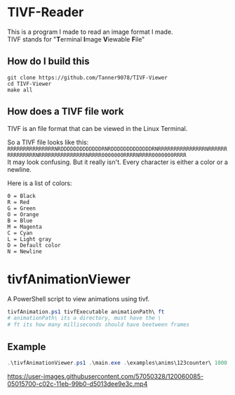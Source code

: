 # TIVF-Reader
This is a program I made to read an image format I made.  
TIVF stands for "**T**erminal **I**mage **V**iewable **F**ile"

## How do I build this
```
git clone https://github.com/Tanner9078/TIVF-Viewer
cd TIVF-Viewer
make all
```

## How does a TIVF file work
TIVF is an file format that can be viewed in the Linux Terminal.

So a TIVF file looks like this:
`RRRRRRRRRRRRRRRNRDDDDDDDDDDDDDRNRDDDDDDDDDDDDDRNRRRRRRRRRRRRRRRNRRRRRRRRRRRRRRRNRRRRRRRRRRRRRRRNRRRR0000000RRRRNRRRR0000000RRRR`  
It may look confusing. But it really isn't. Every character is either a color or a newline.

Here is a list of colors:
```
0 = Black
R = Red
G = Green
O = Orange
B = Blue
M = Magenta
C = Cyan
L = Light gray
D = Default color
N = Newline
```
# tivfAnimationViewer
A PowerShell script to view animations using tivf.
```powershell
tivfAnimation.ps1 tivfExecutable animationPath\ ft
# animationPath\ its a directory, must have the \ 
# ft its how many milliseconds should have beetween frames
```
## Example
```powershell
.\tivfAnimationViewer.ps1 .\main.exe .\examples\anims\123counter\ 1000
```
https://user-images.githubusercontent.com/57050328/120060085-05015700-c02c-11eb-99b0-d5013dee9e3c.mp4



